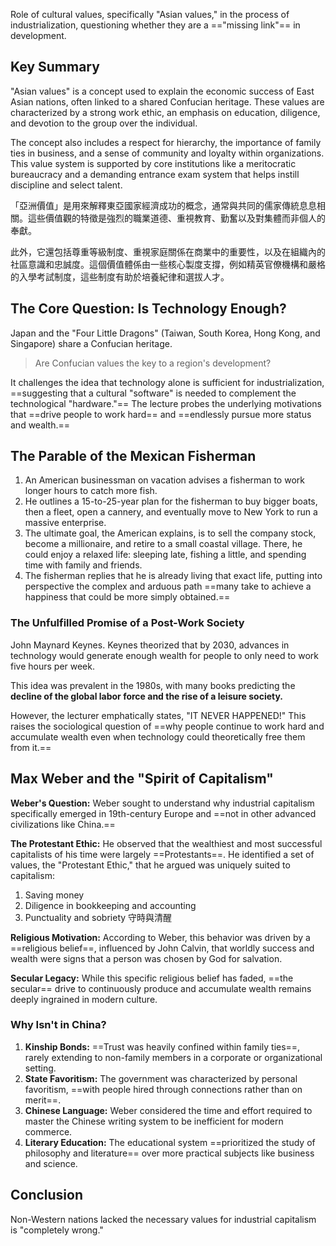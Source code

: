 Role of cultural values, specifically "Asian values," in the process of industrialization, questioning whether they are a =="missing link"== in development.

## Key Summary

"Asian values" is a concept used to explain the economic success of East Asian nations, often linked to a shared Confucian heritage. These values are characterized by a strong work ethic, an emphasis on education, diligence, and devotion to the group over the individual.

The concept also includes a respect for hierarchy, the importance of family ties in business, and a sense of community and loyalty within organizations. This value system is supported by core institutions like a meritocratic bureaucracy and a demanding entrance exam system that helps instill discipline and select talent.  

「亞洲價值」是用來解釋東亞國家經濟成功的概念，通常與共同的儒家傳統息息相關。這些價值觀的特徵是強烈的職業道德、重視教育、勤奮以及對集體而非個人的奉獻。

此外，它還包括尊重等級制度、重視家庭關係在商業中的重要性，以及在組織內的社區意識和忠誠度。這個價值體係由一些核心製度支撐，例如精英官僚機構和嚴格的入學考試制度，這些制度有助於培養紀律和選拔人才。

## The Core Question: Is Technology Enough?

Japan and the "Four Little Dragons" (Taiwan, South Korea, Hong Kong, and Singapore) share a Confucian heritage.

> Are Confucian values the key to a region's development?

It challenges the idea that technology alone is sufficient for industrialization, ==suggesting that a cultural "software" is needed to complement the technological "hardware."== The lecture probes the underlying motivations that ==drive people to work hard== and ==endlessly pursue more status and wealth.==

## The Parable of the Mexican Fisherman

1. An American businessman on vacation advises a fisherman to work longer hours to catch more fish.
2. He outlines a 15-to-25-year plan for the fisherman to buy bigger boats, then a fleet, open a cannery, and eventually move to New York to run a massive enterprise.
3. The ultimate goal, the American explains, is to sell the company stock, become a millionaire, and retire to a small coastal village. There, he could enjoy a relaxed life: sleeping late, fishing a little, and spending time with family and friends.
4. The fisherman replies that he is already living that exact life, putting into perspective the complex and arduous path ==many take to achieve a happiness that could be more simply obtained.==

### The Unfulfilled Promise of a Post-Work Society

John Maynard Keynes. Keynes theorized that by 2030, advances in technology would generate enough wealth for people to only need to work five hours per week.

This idea was prevalent in the 1980s, with many books predicting the **decline of the global labor force and the rise of a leisure society.**

However, the lecturer emphatically states, "IT NEVER HAPPENED!" This raises the sociological question of ==why people continue to work hard and accumulate wealth even when technology could theoretically free them from it.==

## Max Weber and the "Spirit of Capitalism"

**Weber's Question:** Weber sought to understand why industrial capitalism specifically emerged in 19th-century Europe and ==not in other advanced civilizations like China.==

**The Protestant Ethic:** He observed that the wealthiest and most successful capitalists of his time were largely ==Protestants==. He identified a set of values, the "Protestant Ethic," that he argued was uniquely suited to capitalism:

1. Saving money
2. Diligence in bookkeeping and accounting
3. Punctuality and sobriety 守時與清醒

**Religious Motivation:** According to Weber, this behavior was driven by a ==religious belief==, influenced by John Calvin, that worldly success and wealth were signs that a person was chosen by God for salvation.

**Secular Legacy:** While this specific religious belief has faded, ==the secular== drive to continuously produce and accumulate wealth remains deeply ingrained in modern culture.

### Why Isn't in China?

1. **Kinship Bonds:** ==Trust was heavily confined within family ties==, rarely extending to non-family members in a corporate or organizational setting.
2. **State Favoritism:** The government was characterized by personal favoritism, ==with people hired through connections rather than on merit==.
3. **Chinese Language:** Weber considered the time and effort required to master the Chinese writing system to be inefficient for modern commerce.
4. **Literary Education:** The educational system ==prioritized the study of philosophy and literature== over more practical subjects like business and science.

## Conclusion

Non-Western nations lacked the necessary values for industrial capitalism is "completely wrong."
